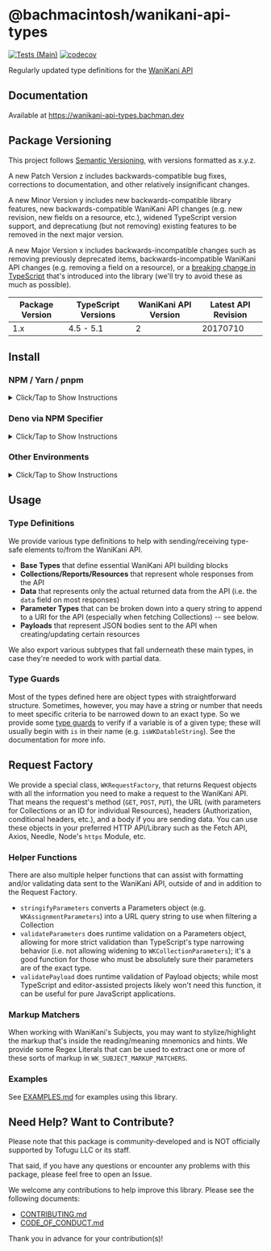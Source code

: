 # @bachmacintosh/wanikani-api-types

[![Tests (Main)](https://github.com/bachmacintosh/wanikani-api-types/actions/workflows/push.yml/badge.svg)](https://github.com/bachmacintosh/wanikani-api-types/actions/workflows/push.yml)
[![codecov](https://codecov.io/gh/bachmacintosh/wanikani-api-types/branch/main/graph/badge.svg?token=CCVBE1UM9M)](https://codecov.io/gh/bachmacintosh/wanikani-api-types)

Regularly updated type definitions for the [WaniKani API](https://docs.api.wanikani.com/20170710/)

## Documentation

Available at https://wanikani-api-types.bachman.dev

## Package Versioning

This project follows [Semantic Versioning](https://semver.org/spec/v2.0.0.html), with versions formatted as x.y.z.

A new Patch Version z includes backwards-compatible bug fixes, corrections to documentation, and other relatively insignificant changes.

A new Minor Version y includes new backwards-compatible library features, new backwards-compatible WaniKani API changes (e.g. new revision, new fields on a resource, etc.), widened TypeScript version support, and deprecatiung (but not removing) existing features to be removed in the next major version.

A new Major Version x includes backwards-incompatible changes such as removing previously deprecated items, backwards-incompatible WaniKani API changes (e.g. removing a field on a resource), or a [breaking change in TypeScript](https://github.com/microsoft/TypeScript/wiki/Breaking-Changes) that's introduced into the library (we'll try to avoid these as much as possible).

| Package Version | TypeScript Versions | WaniKani API Version | Latest API Revision |
| --------------- | ------------------- | -------------------- | ------------------- |
| 1.x             | 4.5 - 5.1           | 2                    | 20170710            |

## Install

### NPM / Yarn / pnpm

<details>
<summary>Click/Tap to Show Instructions</summary>

Run the following command pertaining to your package manager:

```shell
npm install @bachmacintosh/wanikani-api-types
```

```shell
yarn add @bachmacintosh/wanikani-api-types
```

```shell
pnpm install @bachmacintosh/wanikani-api-types
```

Then, import using one of two methods.

#### Specific API Revision (Recommended)

The module you import from matches a [WaniKani API Revision](https://docs.api.wanikani.com/20170710/#revisions-aka-versioning); you shouldn't expect any breaking changes from the package.

```typescript
import type { WKAssignmentParameters, WKDatableString } from "@bachmacintosh/wanikani-api-types/dist/v20170710";
import { stringifyParameters } from "@bachmacintosh/wanikani-api-types/dist/v20170710";
```

#### Latest API Revision (Not Recommended)

Importing from the index module will always provide types, methods, etc. for use with the latest and greatest API Revision.

```typescript
import type { WKAssignmentParameters, WKDatableString } from "@bachmacintosh/wanikani-api-types";
import { stringifyParameters } from "@bachmacintosh/wanikani-api-types";
```

</details>

### Deno via NPM Specifier

<details>
<summary>Click/Tap to Show Instructions</summary>

Deno version 1.28 and up can import the library using an [npm specifier](https://deno.land/manual@v1.31.3/node/npm_specifiers).

**Be sure to replace `x.y.z` with your desired version number.**

#### Specific API Revision (Recommended)

The module you import from matches a [WaniKani API Revision](https://docs.api.wanikani.com/20170710/#revisions-aka-versioning); you shouldn't expect any breaking changes from the package.

```typescript
import type {
  WKAssignmentParameters,
  WKDatableString,
} from "npm:@bachmacintosh/wanikani-api-types@x.y.z/dist/v20170710";
import { stringifyParameters } from "npm:@bachmacintosh/wanikani-api-types@x.y.z/dist/v20170710";
```

#### Latest API Revision (Not Recommended)

Importing from the index module will always provide types, methods, etc. for use with the latest and greatest API Revision.

```typescript
import type { WKAssignmentParameters, WKDatableString } from "npm:@bachmacintosh/wanikani-api-types@x.y.z";
import { stringifyParameters } from "npm:@bachmacintosh/wanikani-api-types@x.y.z";
```

</details>

### Other Environments

<details>

<summary>Click/Tap to Show Instructions</summary>

You can import the modules directly with `esm.sh`.

**Be sure to replace `x.y.z` with your desired version number.**

#### Specific API Revision (Recommended)

The module you import from matches a [WaniKani API Revision](https://docs.api.wanikani.com/20170710/#revisions-aka-versioning); you shouldn't expect any breaking changes from the package.

```typescript
import type {
  WKAssignmentParameters,
  WKDatableString,
} from "https://esm.sh/@bachmacintosh/wanikani-api-types@x.y.z/dist/v20170710.js";
import { stringifyParameters } from "https://esm.sh/@bachmacintosh/wanikani-api-types@x.y.z/dist/v20170710.js";
```

#### Latest API Revision (Not Recommended)

Importing from the index module will always provide types, methods, etc. for use with the latest and greatest API Revision.

```typescript
import type { WKAssignmentParameters, WKDatableString } from "https://esm.sh/@bachmacintosh/wanikani-api-types@x.y.z";
import { stringifyParameters } from "https://esm.sh/@bachmacintosh/wanikani-api-types@x.y.z";
```

</details>

## Usage

### Type Definitions

We provide various type definitions to help with sending/receiving type-safe elements to/from the WaniKani API.

- **Base Types** that define essential WaniKani API building blocks
- **Collections/Reports/Resources** that represent whole responses from the API
- **Data** that represents only the actual returned data from the API (i.e. the `data` field on most responses)
- **Parameter Types** that can be broken down into a query string to append to a URI for the API (especially when fetching Collections) -- see below.
- **Payloads** that represent JSON bodies sent to the API when creating/updating certain resources

We also export various subtypes that fall underneath these main types, in case they're needed to work with partial data.

### Type Guards

Most of the types defined here are object types with straightforward structure. Sometimes, however, you may have a string or number that needs to meet specific criteria to be narrowed down to an exact type. So we provide some [type guards](https://www.typescriptlang.org/docs/handbook/2/narrowing.html#using-type-predicates) to verify if a variable is of a given type; these will usually begin with `is` in their name (e.g. `isWKDatableString`). See the documentation for more info.

## Request Factory

We provide a special class, `WKRequestFactory`, that returns Request objects with all the information you need to make a request to the WaniKani API. That means the request's method (`GET`, `POST`, `PUT`), the URL (with parameters for Collections or an ID for individual Resources), headers (Authorization, conditional headers, etc.), and a body if you are sending data. You can use these objects in your preferred HTTP API/Library such as the Fetch API, Axios, Needle, Node's `https` Module, etc.

### Helper Functions

There are also multiple helper functions that can assist with formatting and/or validating data sent to the WaniKani API, outside of and in addition to the Request Factory.

- `stringifyParameters` converts a Parameters object (e.g. `WKAssignmentParameters`) into a URL query string to use when filtering a Collection
- `validateParameters` does runtime validation on a Parameters object, allowing for more strict validation than TypeScript's type narrowing behavior (i.e. not allowing widening to `WKCollectionParameters`); it's a good function for those who must be absolutely sure their parameters are of the exact type.
- `validatePayload` does runtime validation of Payload objects; while most TypeScript and editor-assisted projects likely won't need this function, it can be useful for pure JavaScript applications.

### Markup Matchers

When working with WaniKani's Subjects, you may want to stylize/highlight the markup that's inside the reading/meaning mnemonics and hints. We provide some Regex Literals that can be used to extract one or more of these sorts of markup in `WK_SUBJECT_MARKUP_MATCHERS`.

### Examples

See [EXAMPLES.md](https://github.com/bachmacintosh/wanikani-api-types/blob/main/EXAMPLES.md) for examples using this library.

## Need Help? Want to Contribute?

Please note that this package is community-developed and is NOT officially supported by Tofugu LLC or its staff.

That said, if you have any questions or encounter any problems with this package, please feel free to open an Issue.

We welcome any contributions to help improve this library. Please see the following documents:

- [CONTRIBUTING.md](https://github.com/bachmacintosh/wanikani-api-types/blob/main/CONTRIBUTING.md)
- [CODE_OF_CONDUCT.md](https://github.com/bachmacintosh/wanikani-api-types/blob/main/CODE_OF_CONDUCT.md)

Thank you in advance for your contribution(s)!
